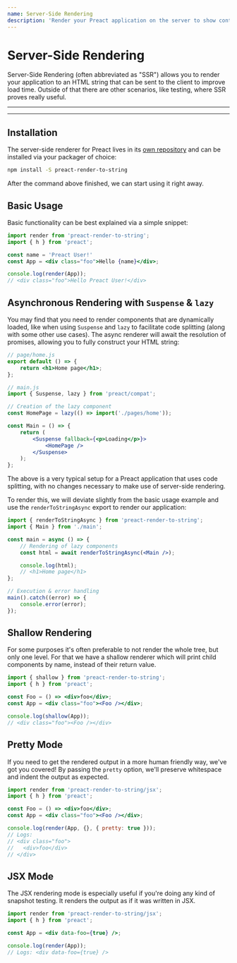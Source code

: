 ```yaml
---
name: Server-Side Rendering
description: 'Render your Preact application on the server to show content to users quicker.'
---
```


# Server-Side Rendering

Server-Side Rendering (often abbreviated as "SSR") allows you to render your application to an HTML string that can be sent to the client to improve load time. Outside of that there are other scenarios, like testing, where SSR proves really useful.

---

<div><toc></toc></div>

---

## Installation

The server-side renderer for Preact lives in its [own repository](https://github.com/preactjs/preact-render-to-string/) and can be installed via your packager of choice:

```bash
npm install -S preact-render-to-string
```

After the command above finished, we can start using it right away.

## Basic Usage

Basic functionality can be best explained via a simple snippet:

```jsx
import render from 'preact-render-to-string';
import { h } from 'preact';

const name = 'Preact User!'
const App = <div class="foo">Hello {name}</div>;

console.log(render(App));
// <div class="foo">Hello Preact User!</div>
```

## Asynchronous Rendering with `Suspense` & `lazy`

You may find that you need to render components that are dynamically loaded, like when using `Suspense` and `lazy` to facilitate code splitting (along with some other use cases). The async renderer will await the resolution of promises, allowing you to fully construct your HTML string:

```jsx
// page/home.js
export default () => {
    return <h1>Home page</h1>;
};
```

```jsx
// main.js
import { Suspense, lazy } from 'preact/compat';

// Creation of the lazy component
const HomePage = lazy(() => import('./pages/home'));

const Main = () => {
    return (
        <Suspense fallback={<p>Loading</p>}>
            <HomePage />
        </Suspense>
    );
};
```

The above is a very typical setup for a Preact application that uses code splitting, with no changes necessary to make use of server-side rendering.

To render this, we will deviate slightly from the basic usage example and use the `renderToStringAsync` export to render our application:

```jsx
import { renderToStringAsync } from 'preact-render-to-string';
import { Main } from './main';

const main = async () => {
    // Rendering of lazy components
    const html = await renderToStringAsync(<Main />);

    console.log(html);
    // <h1>Home page</h1>
};

// Execution & error handling
main().catch((error) => {
    console.error(error);
});
```

## Shallow Rendering

For some purposes it's often preferable to not render the whole tree, but only one level. For that we have a shallow renderer which will print child components by name, instead of their return value.

```jsx
import { shallow } from 'preact-render-to-string';
import { h } from 'preact';

const Foo = () => <div>foo</div>;
const App = <div class="foo"><Foo /></div>;

console.log(shallow(App));
// <div class="foo"><Foo /></div>
```

## Pretty Mode

If you need to get the rendered output in a more human friendly way, we've got you covered! By passing the `pretty` option, we'll preserve whitespace and indent the output as expected.

```jsx
import render from 'preact-render-to-string/jsx';
import { h } from 'preact';

const Foo = () => <div>foo</div>;
const App = <div class="foo"><Foo /></div>;

console.log(render(App, {}, { pretty: true }));
// Logs:
// <div class="foo">
//   <div>foo</div>
// </div>
```

## JSX Mode

The JSX rendering mode is especially useful if you're doing any kind of snapshot testing. It renders the output as if it was written in JSX.

```jsx
import render from 'preact-render-to-string/jsx';
import { h } from 'preact';

const App = <div data-foo={true} />;

console.log(render(App));
// Logs: <div data-foo={true} />
```
